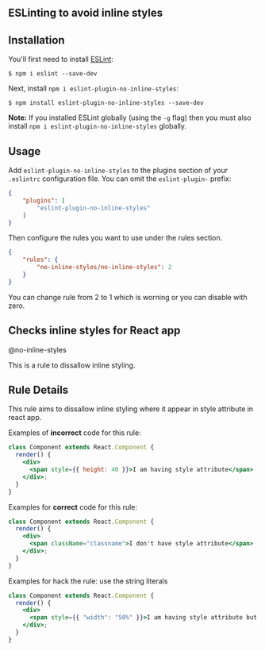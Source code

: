 
## ESLinting to avoid inline styles

## Installation

You'll first need to install [ESLint](http://eslint.org):

```
$ npm i eslint --save-dev
```

Next, install `npm i eslint-plugin-no-inline-styles`:

```
$ npm install eslint-plugin-no-inline-styles --save-dev
```

**Note:** If you installed ESLint globally (using the `-g` flag) then you must also install `npm i eslint-plugin-no-inline-styles` globally.

## Usage

Add `eslint-plugin-no-inline-styles` to the plugins section of your `.eslintrc` configuration file. You can omit the `eslint-plugin-` prefix:

```json
{
    "plugins": [
        "eslint-plugin-no-inline-styles"
    ]
}
```


Then configure the rules you want to use under the rules section.

```json
{
    "rules": {
        "no-inline-styles/no-inline-styles": 2
    }
}
```


You can change rule from 2 to 1 which is worning or you can disable with zero.

## Checks inline styles for React app

@no-inline-styles

This is a rule to dissallow inline styling. 


## Rule Details

This rule aims to dissallow inline styling where it appear in style attribute in react app.

Examples of **incorrect** code for this rule:

```jsx
class Component extends React.Component {
  render() {
    <div>
      <span style={{ height: 40 }}>I am having style attribute</span>
    </div>;
  }
}
```

Examples for **correct** code for this rule:

```jsx
class Component extends React.Component {
  render() {
    <div>
      <span className="classname">I don't have style attribute</span>
    </div>;
  }
}
```

Examples for hack the rule: use the string literals
```jsx
class Component extends React.Component {
  render() {
    <div>
      <span style={{ "width": "50%" }}>I am having style attribute but I can render now</span>
    </div>;
  }
}
```


